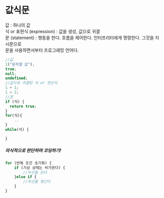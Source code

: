 # 값식문

값 : 하나의 값  
식 or 표현식 (expression) : 값을 생성, 값으로 귀결  
문 (statement) : 행동을 한다. 흐름을 제어한다. 인터프리터에게 명령한다. 그것을 지시문으로  
문을 사용하면서부터 프로그래밍 언어다.

```js
//값
1("문자열 값");
true;
null;
undefined;
//값으로 귀결된 식 or 연산식
1 + 1;
1 > 2;
//문
if (식) {
  return true;
}
for(식){
    ..
}
while(식) {

}
```

##### 의식적으로 판단하며 코딩하기!

```js
for (반복 조건 초기화) {
    if (기상 상태는 비가온다) {
        //우산을 쓴다
    }else if {
        //우산을 챙긴다
    }
}
```

